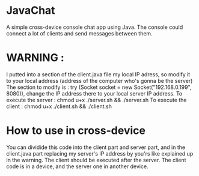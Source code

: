 # JavaChat
A simple cross-device console chat app using Java.
The console could connect a lot of clients and send messages between them.
# WARNING : 
I putted into a section of the client.java file my local IP adress, so modify it to your local address (address of the computer who's gonna be the server)
The section to modify is : try (Socket socket = new Socket("192.168.0.199", 8080)), change the IP address there to your local server IP address.
To execute the server : chmod u+x ./server.sh && ./server.sh
To execute the client : chmod u+x ./client.sh && ./client.sh
# How to use in cross-device
You can dividide this code into the client part and server part, and in the client.java part replacing my server's IP address by you'rs like explained up in the warning.
The client should be executed after the server.
The client code is in a device, and the server one in another device.
